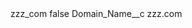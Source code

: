<?xml version="1.0" encoding="UTF-8"?>
<CustomMetadata xmlns="http://soap.sforce.com/2006/04/metadata" xmlns:xsi="http://www.w3.org/2001/XMLSchema-instance" xmlns:xsd="http://www.w3.org/2001/XMLSchema">
    <label>zzz_com</label>
    <protected>false</protected>
    <values>
        <field>Domain_Name__c</field>
        <value xsi:type="xsd:string">zzz.com</value>
    </values>
</CustomMetadata>
